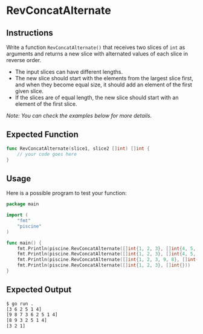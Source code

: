 # RevConcatAlternate

## Instructions

Write a function `RevConcatAlternate()` that receives two slices of `int` as arguments and returns a new slice with alternated values of each slice in reverse order.

- The input slices can have different lengths.
- The new slice should start with the elements from the largest slice first, and when they become equal size, it should add an element of the first given slice.
- If the slices are of equal length, the new slice should start with an element of the first slice.

*Note: You can check the examples below for more details.*

## Expected Function

```go
func RevConcatAlternate(slice1, slice2 []int) []int {
    // your code goes here
}
```

## Usage

Here is a possible program to test your function:

```go
package main

import (
    "fmt"
    "piscine"
)

func main() {
    fmt.Println(piscine.RevConcatAlternate([]int{1, 2, 3}, []int{4, 5, 6}))
    fmt.Println(piscine.RevConcatAlternate([]int{1, 2, 3}, []int{4, 5, 6, 7, 8, 9}))
    fmt.Println(piscine.RevConcatAlternate([]int{1, 2, 3, 9, 8}, []int{4, 5}))
    fmt.Println(piscine.RevConcatAlternate([]int{1, 2, 3}, []int{}))
}
```

## Expected Output

```sh
$ go run .
[3 6 2 5 1 4]
[9 8 7 3 6 2 5 1 4]
[8 9 3 2 5 1 4]
[3 2 1]
